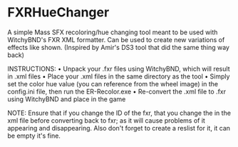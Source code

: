 # FXRHueChanger
A simple Mass SFX recoloring/hue changing tool meant to be used with WitchyBND's FXR XML formatter. Can be used to create new variations of effects like shown. (Inspired by Amir's DS3 tool that did the same thing way back)

INSTRUCTIONS:
• Unpack your .fxr files using WitchyBND, which will result in .xml files
• Place your .xml files in the same directory as the tool
• Simply set the color hue value (you can reference from the wheel image) in the config.ini file, then run the ER-Recolor.exe
• Re-convert the .xml file to .fxr using WitchyBND and place in the game

NOTE: Ensure that if you change the ID of the fxr, that you change the <Id> in the xml file before converting back to fxr; as it will cause problems of it appearing and disappearing. Also don't forget to create a reslist for it, it can be empty it's fine.
